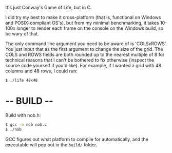 It's just Conway's Game of Life, but in C. 

I did try my best to make it cross-platform (that is, functional on Windows and POSIX-compliant OS's), but from my minimal benchmarking, it takes 10-100x longer to render each frame on the console on the Windows build, so be wary of that.

The only command line argument you need to be aware of is 'COLSxROWS'. You just input that as the first argument to change the size of the grid. The COLS and ROWS fields are both rounded up to the nearest multiple of 8 for technical reasons that I can't be bothered to fix otherwise (inspect the source code yourself if you'd like). For example, if I wanted a grid with 48 columns and 48 rows, I could run: 
```sh
$ ./life 48x48
```

# -- BUILD --
Build with nob.h:
```sh
$ gcc -o nob nob.c
$ ./nob
```
GCC figures out what platform to compile for automatically, and the executable will pop out in the `build/` folder.
